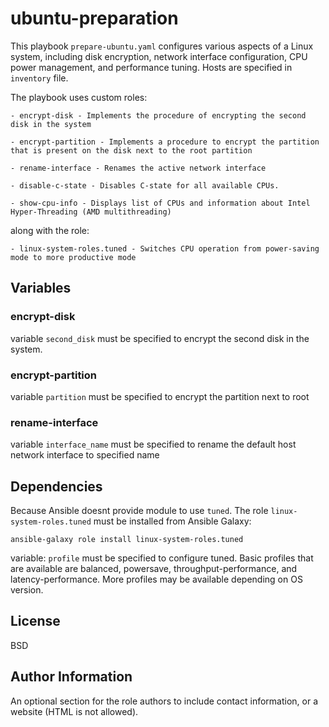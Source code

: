 ubuntu-preparation
==================

This playbook `prepare-ubuntu.yaml` configures various aspects of a Linux system, including disk encryption, network interface configuration, CPU power management, and performance tuning. Hosts are specified in `inventory` file.

 The playbook uses custom roles:

    - encrypt-disk - Implements the procedure of encrypting the second disk in the system

    - encrypt-partition - Implements a procedure to encrypt the partition that is present on the disk next to the root partition

    - rename-interface - Renames the active network interface

    - disable-c-state - Disables C-state for all available CPUs.

    - show-cpu-info - Displays list of CPUs and information about Intel Hyper-Threading (AMD multithreading)

 along with the role:

    - linux-system-roles.tuned - Switches CPU operation from power-saving mode to more productive mode

Variables
---------

### encrypt-disk

variable `second_disk` must be specified to encrypt the second disk in the system.

### encrypt-partition

variable `partition` must be specified to encrypt the partition next to root

### rename-interface

variable `interface_name` must be specified to rename the default host network interface to specified name

Dependencies
------------

Because Ansible doesnt provide module to use `tuned`. The role `linux-system-roles.tuned` must be installed from Ansible Galaxy:

```
ansible-galaxy role install linux-system-roles.tuned
```

variable: `profile` must be specified to configure tuned. Basic profiles that are available are balanced, powersave, throughput-performance, and latency-performance. More profiles may be available depending on OS version.

License
-------

BSD

Author Information
------------------

An optional section for the role authors to include contact information, or a website (HTML is not allowed).
